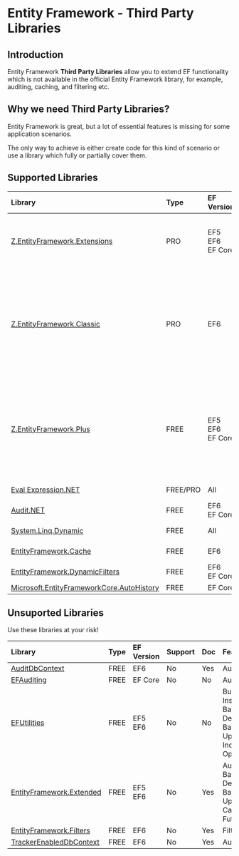 # Entity Framework - Third Party Libraries

## Introduction

Entity Framework **Third Party Libraries** allow you to extend EF functionality which is not available in the official Entity Framework library, for example, auditing, caching, and filtering etc. 

## Why we need Third Party Libraries?

Entity Framework is great, but a lot of essential features is missing for some application scenarios.

The only way to achieve is either create code for this kind of scenario or use a library which fully or partially cover them.

## Supported Libraries


|Library	|Type	|EF Version	|Support	|Doc	|Features|
|:----------|:----------|:----------|:----------|:----------|:----------|
|[Z.EntityFramework.Extensions](/ef-extensions)	|PRO	|EF5<br>EF6<br>EF Core|< 1 Day	|Yes	| Bulk SaveChanges<br>Bulk Insert<br>Bulk Update<br>Bulk Delete<br>Bulk Merge|
|[Z.EntityFramework.Classic](/ef-classic)	|PRO	|EF6|< 1 Day	|Yes	| Bulk SaveChanges<br>Bulk Insert<br>Bulk Update<br>Bulk Delete<br>Bulk Merge<br>Batch Delete<br>Batch Update<br>Cache<br>Deferred Query<br>Future|
|[Z.EntityFramework.Plus](/ef-plus)	|FREE	|EF5<br>EF6<br>EF Core|	< 1 Day	|Yes    |Audit<br>Batch Delete<br>Batch Update<br>Cache<br>Deferred Query<br>Filter<br>Future<br>Include Filter<br>Include Optimized|
|[Eval Expression.NET](/eval-expression-net)	|FREE/PRO	|All	|< 1 Day	|Yes	|Dynamic Query|
|[Audit.NET](/audit-net)	|FREE	|EF6<br>EF Core	|< 1 Day	|Yes    |Audit  |
|[System.Linq.Dynamic](/system-linq-dynamic)	|FREE	|All	|< 1 Day	|Yes    |Dynamic Query  |
|[EntityFramework.Cache](/ef-cache)	|FREE	|EF6	|< 2 Days	|No	    | Cache |
|[EntityFramework.DynamicFilters](/ef-dynamic-filters)	|FREE	|EF6<br>EF Core	|< 2 Days	|Yes    |Filter |
|[Microsoft.EntityFrameworkCore.AutoHistory](/auto-history)	|FREE	|EF Core	|< 1 Day	|No	    | Audit |

## Unsuported Libraries

Use these libraries at your risk!

|Library	|Type	|EF Version	|Support	|Doc	|Features |
|:--------- |:--------- |:--------- |:--------- |:--------- |:--------- |
|[AuditDbContext](/audit-dbcontext)	|FREE	|EF6	|No |Yes    |Audit  |
|[EFAuditing](/ef-auditing)	|FREE	|EF Core	|No	    |No |Audit  |
|[EFUtilities](/ef-utilities)	|FREE	|EF5<br>EF6	|No	    |No |Bulk Insert<br>Batch Delete<br>Batch Update<br>Include Optimized<br>
|[EntityFramework.Extended](/ef-extended)	|FREE	|EF5<br>EF6	|No	    |Yes    |Audit<br>Batch Delete<br>Batch Update<br>Cache<br>Future|
|[EntityFramework.Filters](/ef-filters)	|FREE	|EF6	|No	    |Yes    |Filter |
|[TrackerEnabledDbContext](/tracker-enabled-dbcontext)	|FREE	|EF6	|No	    |Yes	|Audit  |
